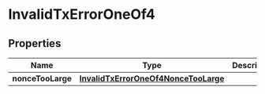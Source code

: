 
# InvalidTxErrorOneOf4

## Properties
| Name | Type | Description | Notes |
| ------------ | ------------- | ------------- | ------------- |
| **nonceTooLarge** | [**InvalidTxErrorOneOf4NonceTooLarge**](InvalidTxErrorOneOf4NonceTooLarge.md) |  |  |



